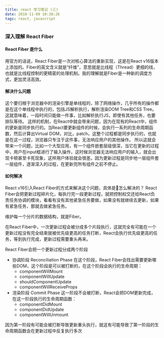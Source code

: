 ```yaml
---
title: react 学习笔记 (三)
date: 2018-11-09 10:38:26
tags: react, javascript
---
```


### 深入理解 React Fiber

#### React Fiber 是什么
用官方的话说，React Fiber是一次对核心算法的重新实现，这是在React v16版本上添加的。Fiber的英文含义就是“纤维”，意思就是比线程（Thread）更细的线，也就是比线程控制的更精密的处理机制。我的理解就是Fiber是一种新的调度方式，更加灵活高效。

#### 解决什么问题
这个要归根于浏览器中的渲染引擎是单线程的，除了网络操作，几乎所有的操作都是在这个单线程中执行的，包括JS解析执行，解析渲染DOM Tree和CSS Tree。这就意味着，一段时间只能做一件事，比如解析执行JS，即使有其他任务，也要排队等待。
这样的机制，在React中就会带来问题，因为在现有的React中，组件的更新是同步执行的。当React要更新组件的时候，会执行一系列的生命周期函数，然后计算出Virtual DOM，对比，patch，这整个过程都是同步执行的，也就是在这一过程，浏览器只专注于这件事，无法响应用户的其他操作。
所以这就会带来一个问题，比如一个大型应用，有一个组件嵌套层级很深，当它在更新的过程中，用户在input框进行了输入操作，这时候浏览器无法响应用户的输入，就会出现卡顿甚至卡死现象，这样用户体验就会很差。因为更新过程是同步地一层组件套一层组件，逐渐深入的过程，在更新完所有组件之前不停止。

#### 如何解决
React v16引入React Fiber的方式来解决这个问题，具体是怎么解决的？
React Fiber会把更新过程碎片化，每执行完一段更新过程，就把控制权交还给React负责任务协调的模块，看看有没有其他紧急任务要做，如果没有就继续去更新，如果有紧急任务，那就去做紧急任务。

维护每一个分片的数据结构，就是Fiber。

在React Fiber中，一次更新过程会被分成多个片段执行，这就完全有可能在一个更新过程没有完全结束就被优先级更高的任务打断，React会执行优先级更高的任务，等到执行完成，更新过程需要重头再来。

React Fiber会把一个更新过程分成两个阶段
* 协调阶段 Reconciliation Phase
在这个阶段，React Fiber会找出需要更新哪些DOM，这个阶段是可以被打断的，在这个阶段会执行的生命周期：
    * componentWillMount
    * componentWillUpdate
    * shouldComponentUpdate
    * componentWillReceiveProps
* 渲染阶段 Commit Phase
这一阶段不会被打断，React会把DOM更新完成，在这一阶段执行的生命周期函数：
    * componentDidMount
    * componentDidUpdate
    * componentWillUnmount

因为第一阶段有可能会被打断导致更新重头执行，就这有可能导致了第一阶段的生命周期函数会在更新过程中反复执行多次
